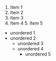 1. Item 1
2. Item 2
  3. Item 3
  4. Item 4
    5. Item 5
* unordered 1
* unordered 2
  - unordered 3
  - unordered 4
    - unordered 5
